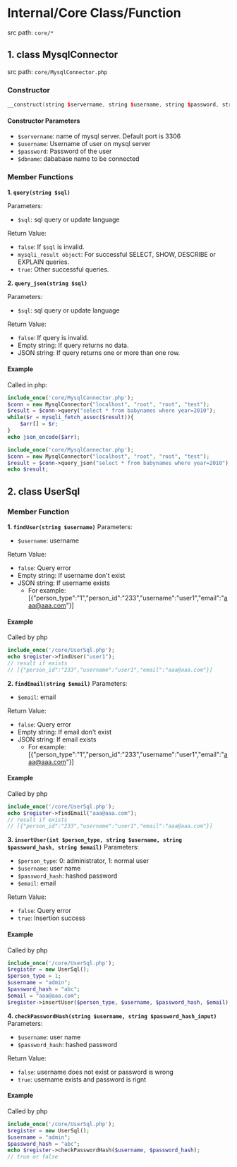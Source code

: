 # Internal/Core Class/Function
src path: ```core/* ```

## 1. class MysqlConnector
src path: ```core/MysqlConnector.php```

### Constructor

```cpp
__construct(string $servername, string $username, string $password, string $dbname)
```

#### Constructor Parameters

- ```$servername```: name of mysql server. Default port is 3306
- ```$username```: Username of user on mysql server
- ```$password```: Password of the user
- ```$dbname```: dababase name to be connected

### Member Functions
**1. ```query(string $sql)```**
   
Parameters: 
- ```$sql```: sql query or update language

Return Value:
- ```false```: If ```$sql``` is invalid.
- ```mysqli_result object```: For successful SELECT, SHOW, DESCRIBE or EXPLAIN queries.
- ```true```: Other successful queries.

**2. ```query_json(string $sql)```**

Parameters: 
- ```$sql```: sql query or update language

Return Value:
- ```false```: If query is invalid.
- Empty string: If query returns no data.
- JSON string: If query returns one or more than one row. 

#### Example
Called in php: 
```php
include_once('core/MysqlConnector.php');
$conn = new MysqlConnector("localhost", "root", "root", "test");
$result = $conn->query("select * from babynames where year=2010");
while($r = mysqli_fetch_assoc($result)){
    $arr[] = $r; 
}
echo json_encode($arr);
```

```php
include_once('core/MysqlConnector.php');
$conn = new MysqlConnector("localhost", "root", "root", "test");
$result = $conn->query_json("select * from babynames where year=2010");
echo $result;
```


## 2. class UserSql
### Member Function

**1. ```findUser(string $username)```**
Parameters: 
- ```$username```: username

Return Value:
- ```false```: Query error
- Empty string: If username don't exist
- JSON string: If username exists
  - For example: [{"person_type":"1","person_id":"233","username":"user1","email":"aaa@aaa.com"}] 

#### Example
Called by php
```php
include_once('/core/UserSql.php');
echo $register->findUser("user1");
// result if exists
// [{"person_id":"233","username":"user1","email":"aaa@aaa.com"}]
```



**2. ```findEmail(string $email)```**
Parameters: 
- ```$email```: email

Return Value:
- ```false```: Query error
- Empty string: If email don't exist
- JSON string: If email exists
  - For example: [{"person_type":"1","person_id":"233","username":"user1","email":"aaa@aaa.com"}] 

#### Example
Called by php
```php
include_once('/core/UserSql.php');
echo $register->findEmail("aaa@aaa.com");
// result if exists
// [{"person_id":"233","username":"user1","email":"aaa@aaa.com"}]
```

**3. ```insertUser(int $person_type, string $username, string $password_hash, string $email)```**
Parameters: 
- ```$person_type```: 0: administrator, 1: normal user
- ```$username```: user name
- ```$password_hash```: hashed password
- ```$email```: email

Return Value:
- ```false```: Query error
- ```true```: Insertion success

#### Example
Called by php
```php
include_once('/core/UserSql.php');
$register = new UserSql();
$person_type = 1;
$username = "admin";
$password_hash = "abc";
$email = "aaa@aaa.com";
$register->insertUser($person_type, $username, $password_hash, $email);
```

**4. ```checkPasswordHash(string $username, string $password_hash_input)```**
Parameters: 
- ```$username```: user name
- ```$password_hash```: hashed password

Return Value:
- ```false```: username does not exist or password is wrong
- ```true```: username exists and password is rignt

#### Example
Called by php
```php
include_once('/core/UserSql.php');
$register = new UserSql();
$username = "admin";
$password_hash = "abc";
echo $register->checkPasswordHash($username, $password_hash);
// true or false
```

<!-- ## 2. class UserSql
### Constructor:

#### Constructor Parameters

- ```$arg1```: ...
- ```$arg2```: ...
### Member Function

**1. ```query(string $sql)```**
Parameters: 
- ```$sql```: sql query or update language

Return Value:
- Empty string: If query is invalid.
- JSON string: If query is valid. 

### Example -->